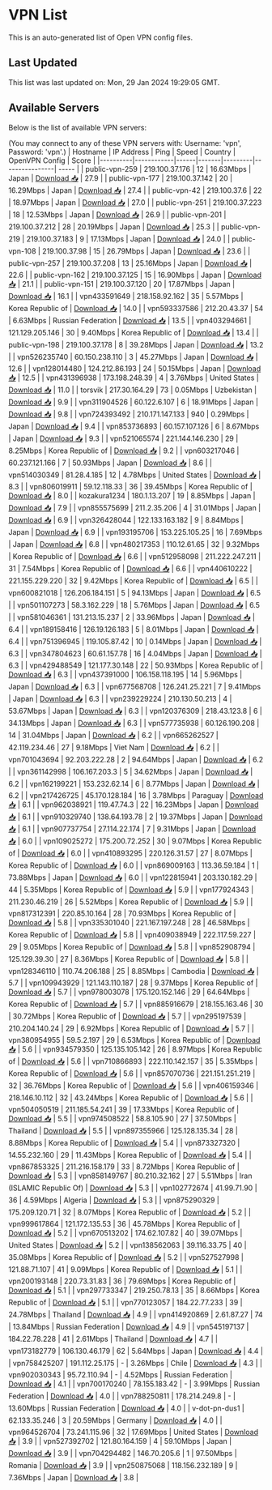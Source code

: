 # VPN List

This is an auto-generated list of Open VPN config files.

## Last Updated

This list was last updated on: Mon, 29 Jan 2024 19:29:05 GMT.

## Available Servers

Below is the list of available VPN servers:

(You may connect to any of these VPN servers with: Username: 'vpn', Password: 'vpn'.)
| Hostname | IP Address | Ping | Speed | Country | OpenVPN Config | Score |
|----------|------------|------|-------|---------|----------------| ----- |
| public-vpn-259 | 219.100.37.176 | 12 | 16.63Mbps | Japan | [Download 📥](./configs/server_0_JP.ovpn) | 27.9 |
| public-vpn-177 | 219.100.37.142 | 20 | 16.29Mbps | Japan | [Download 📥](./configs/server_1_JP.ovpn) | 27.4 |
| public-vpn-42 | 219.100.37.6 | 22 | 18.97Mbps | Japan | [Download 📥](./configs/server_2_JP.ovpn) | 27.0 |
| public-vpn-251 | 219.100.37.223 | 18 | 12.53Mbps | Japan | [Download 📥](./configs/server_3_JP.ovpn) | 26.9 |
| public-vpn-201 | 219.100.37.212 | 28 | 20.19Mbps | Japan | [Download 📥](./configs/server_4_JP.ovpn) | 25.3 |
| public-vpn-219 | 219.100.37.183 | 9 | 17.13Mbps | Japan | [Download 📥](./configs/server_5_JP.ovpn) | 24.0 |
| public-vpn-108 | 219.100.37.98 | 15 | 26.79Mbps | Japan | [Download 📥](./configs/server_6_JP.ovpn) | 23.6 |
| public-vpn-257 | 219.100.37.208 | 13 | 25.16Mbps | Japan | [Download 📥](./configs/server_7_JP.ovpn) | 22.6 |
| public-vpn-162 | 219.100.37.125 | 15 | 16.90Mbps | Japan | [Download 📥](./configs/server_8_JP.ovpn) | 21.1 |
| public-vpn-151 | 219.100.37.120 | 20 | 17.87Mbps | Japan | [Download 📥](./configs/server_9_JP.ovpn) | 16.1 |
| vpn433591649 | 218.158.92.162 | 35 | 5.57Mbps | Korea Republic of | [Download 📥](./configs/server_10_KR.ovpn) | 14.0 |
| vpn593337586 | 212.20.43.37 | 54 | 6.63Mbps | Russian Federation | [Download 📥](./configs/server_11_RU.ovpn) | 13.5 |
| vpn403294661 | 121.129.205.146 | 30 | 9.40Mbps | Korea Republic of | [Download 📥](./configs/server_12_KR.ovpn) | 13.4 |
| public-vpn-198 | 219.100.37.178 | 8 | 39.28Mbps | Japan | [Download 📥](./configs/server_13_JP.ovpn) | 13.2 |
| vpn526235740 | 60.150.238.110 | 3 | 45.27Mbps | Japan | [Download 📥](./configs/server_14_JP.ovpn) | 12.6 |
| vpn128014480 | 124.212.86.193 | 24 | 50.15Mbps | Japan | [Download 📥](./configs/server_15_JP.ovpn) | 12.5 |
| vpn431396938 | 173.198.248.39 | 4 | 3.76Mbps | United States | [Download 📥](./configs/server_16_US.ovpn) | 11.0 |
| torsvik | 217.30.164.29 | 73 | 0.05Mbps | Uzbekistan | [Download 📥](./configs/server_17_UZ.ovpn) | 9.9 |
| vpn311904526 | 60.122.6.107 | 6 | 18.91Mbps | Japan | [Download 📥](./configs/server_18_JP.ovpn) | 9.8 |
| vpn724393492 | 210.171.147.133 | 940 | 0.29Mbps | Japan | [Download 📥](./configs/server_19_JP.ovpn) | 9.4 |
| vpn853736893 | 60.157.107.126 | 6 | 8.67Mbps | Japan | [Download 📥](./configs/server_20_JP.ovpn) | 9.3 |
| vpn521065574 | 221.144.146.230 | 29 | 8.25Mbps | Korea Republic of | [Download 📥](./configs/server_21_KR.ovpn) | 9.2 |
| vpn603217046 | 60.237.121.166 | 7 | 50.93Mbps | Japan | [Download 📥](./configs/server_22_JP.ovpn) | 8.6 |
| vpn514030349 | 81.28.4.185 | 12 | 4.78Mbps | United States | [Download 📥](./configs/server_23_US.ovpn) | 8.3 |
| vpn806019911 | 59.12.118.33 | 36 | 39.45Mbps | Korea Republic of | [Download 📥](./configs/server_24_KR.ovpn) | 8.0 |
| kozakura1234 | 180.1.13.207 | 19 | 8.85Mbps | Japan | [Download 📥](./configs/server_25_JP.ovpn) | 7.9 |
| vpn855575699 | 211.2.35.206 | 4 | 31.01Mbps | Japan | [Download 📥](./configs/server_26_JP.ovpn) | 6.9 |
| vpn326428044 | 122.133.163.182 | 9 | 8.84Mbps | Japan | [Download 📥](./configs/server_27_JP.ovpn) | 6.9 |
| vpn193195706 | 153.225.105.25 | 16 | 7.69Mbps | Japan | [Download 📥](./configs/server_28_JP.ovpn) | 6.8 |
| vpn480217353 | 110.12.61.65 | 32 | 9.32Mbps | Korea Republic of | [Download 📥](./configs/server_29_KR.ovpn) | 6.6 |
| vpn512958098 | 211.222.247.211 | 31 | 7.54Mbps | Korea Republic of | [Download 📥](./configs/server_30_KR.ovpn) | 6.6 |
| vpn440610222 | 221.155.229.220 | 32 | 9.42Mbps | Korea Republic of | [Download 📥](./configs/server_31_KR.ovpn) | 6.5 |
| vpn600821018 | 126.206.184.151 | 5 | 94.13Mbps | Japan | [Download 📥](./configs/server_32_JP.ovpn) | 6.5 |
| vpn501107273 | 58.3.162.229 | 18 | 5.76Mbps | Japan | [Download 📥](./configs/server_33_JP.ovpn) | 6.5 |
| vpn581046361 | 131.213.15.237 | 2 | 33.96Mbps | Japan | [Download 📥](./configs/server_34_JP.ovpn) | 6.4 |
| vpn189158416 | 126.19.126.183 | 5 | 8.01Mbps | Japan | [Download 📥](./configs/server_35_JP.ovpn) | 6.4 |
| vpn751396945 | 119.105.87.42 | 10 | 0.14Mbps | Japan | [Download 📥](./configs/server_36_JP.ovpn) | 6.3 |
| vpn347804623 | 60.61.157.78 | 16 | 4.04Mbps | Japan | [Download 📥](./configs/server_37_JP.ovpn) | 6.3 |
| vpn429488549 | 121.177.30.148 | 22 | 50.93Mbps | Korea Republic of | [Download 📥](./configs/server_38_KR.ovpn) | 6.3 |
| vpn437391000 | 106.158.118.195 | 14 | 5.96Mbps | Japan | [Download 📥](./configs/server_39_JP.ovpn) | 6.3 |
| vpn677568708 | 126.241.25.221 | 7 | 9.41Mbps | Japan | [Download 📥](./configs/server_40_JP.ovpn) | 6.3 |
| vpn239229224 | 210.130.50.213 | 4 | 53.67Mbps | Japan | [Download 📥](./configs/server_41_JP.ovpn) | 6.3 |
| vpn120376309 | 218.43.123.8 | 6 | 34.13Mbps | Japan | [Download 📥](./configs/server_42_JP.ovpn) | 6.3 |
| vpn577735938 | 60.126.190.208 | 14 | 31.04Mbps | Japan | [Download 📥](./configs/server_43_JP.ovpn) | 6.2 |
| vpn665262527 | 42.119.234.46 | 27 | 9.18Mbps | Viet Nam | [Download 📥](./configs/server_44_VN.ovpn) | 6.2 |
| vpn701043694 | 92.203.222.28 | 2 | 94.64Mbps | Japan | [Download 📥](./configs/server_45_JP.ovpn) | 6.2 |
| vpn361142998 | 106.167.203.3 | 5 | 34.62Mbps | Japan | [Download 📥](./configs/server_46_JP.ovpn) | 6.2 |
| vpn162199221 | 153.232.62.14 | 6 | 8.77Mbps | Japan | [Download 📥](./configs/server_47_JP.ovpn) | 6.2 |
| vpn217426725 | 45.170.128.184 | 16 | 3.78Mbps | Paraguay | [Download 📥](./configs/server_48_PY.ovpn) | 6.1 |
| vpn962038921 | 119.47.74.3 | 22 | 16.23Mbps | Japan | [Download 📥](./configs/server_49_JP.ovpn) | 6.1 |
| vpn910329740 | 138.64.193.78 | 2 | 19.37Mbps | Japan | [Download 📥](./configs/server_50_JP.ovpn) | 6.1 |
| vpn907737754 | 27.114.22.174 | 7 | 9.31Mbps | Japan | [Download 📥](./configs/server_51_JP.ovpn) | 6.0 |
| vpn109025272 | 175.200.72.252 | 30 | 9.07Mbps | Korea Republic of | [Download 📥](./configs/server_52_KR.ovpn) | 6.0 |
| vpn410893295 | 220.126.31.57 | 27 | 8.07Mbps | Korea Republic of | [Download 📥](./configs/server_53_KR.ovpn) | 6.0 |
| vpn869009163 | 113.36.59.184 | 1 | 73.88Mbps | Japan | [Download 📥](./configs/server_54_JP.ovpn) | 6.0 |
| vpn122815941 | 203.130.182.29 | 44 | 5.35Mbps | Korea Republic of | [Download 📥](./configs/server_55_KR.ovpn) | 5.9 |
| vpn177924343 | 211.230.46.219 | 26 | 5.52Mbps | Korea Republic of | [Download 📥](./configs/server_56_KR.ovpn) | 5.9 |
| vpn817312391 | 220.85.10.164 | 28 | 70.93Mbps | Korea Republic of | [Download 📥](./configs/server_57_KR.ovpn) | 5.8 |
| vpn335301040 | 221.167.197.248 | 28 | 46.58Mbps | Korea Republic of | [Download 📥](./configs/server_58_KR.ovpn) | 5.8 |
| vpn409038949 | 222.117.59.227 | 29 | 9.05Mbps | Korea Republic of | [Download 📥](./configs/server_59_KR.ovpn) | 5.8 |
| vpn852908794 | 125.129.39.30 | 27 | 8.36Mbps | Korea Republic of | [Download 📥](./configs/server_60_KR.ovpn) | 5.8 |
| vpn128346110 | 110.74.206.188 | 25 | 8.85Mbps | Cambodia | [Download 📥](./configs/server_61_KH.ovpn) | 5.7 |
| vpn109943929 | 121.143.110.187 | 28 | 9.37Mbps | Korea Republic of | [Download 📥](./configs/server_62_KR.ovpn) | 5.7 |
| vpn978003078 | 175.120.152.146 | 29 | 64.64Mbps | Korea Republic of | [Download 📥](./configs/server_63_KR.ovpn) | 5.7 |
| vpn885916679 | 218.155.163.46 | 30 | 30.72Mbps | Korea Republic of | [Download 📥](./configs/server_64_KR.ovpn) | 5.7 |
| vpn295197539 | 210.204.140.24 | 29 | 6.92Mbps | Korea Republic of | [Download 📥](./configs/server_65_KR.ovpn) | 5.7 |
| vpn380954955 | 59.5.2.197 | 29 | 6.53Mbps | Korea Republic of | [Download 📥](./configs/server_66_KR.ovpn) | 5.6 |
| vpn934579350 | 125.135.105.142 | 26 | 8.97Mbps | Korea Republic of | [Download 📥](./configs/server_67_KR.ovpn) | 5.6 |
| vpn710866893 | 222.110.142.157 | 35 | 5.35Mbps | Korea Republic of | [Download 📥](./configs/server_68_KR.ovpn) | 5.6 |
| vpn857070736 | 221.151.251.219 | 32 | 36.76Mbps | Korea Republic of | [Download 📥](./configs/server_69_KR.ovpn) | 5.6 |
| vpn406159346 | 218.146.10.112 | 32 | 43.24Mbps | Korea Republic of | [Download 📥](./configs/server_70_KR.ovpn) | 5.6 |
| vpn504050519 | 211.185.54.241 | 39 | 17.33Mbps | Korea Republic of | [Download 📥](./configs/server_71_KR.ovpn) | 5.5 |
| vpn974508522 | 58.8.105.90 | 27 | 37.50Mbps | Thailand | [Download 📥](./configs/server_72_TH.ovpn) | 5.5 |
| vpn897355966 | 125.128.135.34 | 28 | 8.88Mbps | Korea Republic of | [Download 📥](./configs/server_73_KR.ovpn) | 5.4 |
| vpn873327320 | 14.55.232.160 | 29 | 11.43Mbps | Korea Republic of | [Download 📥](./configs/server_74_KR.ovpn) | 5.4 |
| vpn867853325 | 211.216.158.179 | 33 | 8.72Mbps | Korea Republic of | [Download 📥](./configs/server_75_KR.ovpn) | 5.3 |
| vpn858149767 | 80.210.32.162 | 27 | 5.51Mbps | Iran (ISLAMIC Republic Of) | [Download 📥](./configs/server_76_IR.ovpn) | 5.3 |
| vpn102772674 | 41.99.71.90 | 36 | 4.59Mbps | Algeria | [Download 📥](./configs/server_77_DZ.ovpn) | 5.3 |
| vpn875290329 | 175.209.120.71 | 32 | 8.07Mbps | Korea Republic of | [Download 📥](./configs/server_78_KR.ovpn) | 5.2 |
| vpn999617864 | 121.172.135.53 | 36 | 45.78Mbps | Korea Republic of | [Download 📥](./configs/server_79_KR.ovpn) | 5.2 |
| vpn670513202 | 174.62.107.82 | 40 | 39.07Mbps | United States | [Download 📥](./configs/server_80_US.ovpn) | 5.2 |
| vpn138562063 | 39.116.33.75 | 40 | 35.08Mbps | Korea Republic of | [Download 📥](./configs/server_81_KR.ovpn) | 5.2 |
| vpn527527998 | 121.88.71.107 | 41 | 9.09Mbps | Korea Republic of | [Download 📥](./configs/server_82_KR.ovpn) | 5.1 |
| vpn200193148 | 220.73.31.83 | 36 | 79.69Mbps | Korea Republic of | [Download 📥](./configs/server_83_KR.ovpn) | 5.1 |
| vpn297733347 | 219.250.78.13 | 35 | 8.66Mbps | Korea Republic of | [Download 📥](./configs/server_84_KR.ovpn) | 5.1 |
| vpn770123057 | 184.22.77.233 | 39 | 24.78Mbps | Thailand | [Download 📥](./configs/server_85_TH.ovpn) | 4.9 |
| vpn414920869 | 2.61.87.27 | 74 | 13.84Mbps | Russian Federation | [Download 📥](./configs/server_86_RU.ovpn) | 4.9 |
| vpn545197137 | 184.22.78.228 | 41 | 2.61Mbps | Thailand | [Download 📥](./configs/server_87_TH.ovpn) | 4.7 |
| vpn173182779 | 106.130.46.179 | 62 | 5.64Mbps | Japan | [Download 📥](./configs/server_88_JP.ovpn) | 4.4 |
| vpn758425207 | 191.112.25.175 | - | 3.26Mbps | Chile | [Download 📥](./configs/server_89_CL.ovpn) | 4.3 |
| vpn902030343 | 95.72.110.94 | - | 4.52Mbps | Russian Federation | [Download 📥](./configs/server_90_RU.ovpn) | 4.1 |
| vpn700170240 | 78.155.183.42 | - | 3.99Mbps | Russian Federation | [Download 📥](./configs/server_91_RU.ovpn) | 4.0 |
| vpn788250811 | 178.214.249.8 | - | 13.60Mbps | Russian Federation | [Download 📥](./configs/server_92_RU.ovpn) | 4.0 |
| v-dot-pn-dus1 | 62.133.35.246 | 3 | 20.59Mbps | Germany | [Download 📥](./configs/server_93_DE.ovpn) | 4.0 |
| vpn964526704 | 73.241.115.96 | 32 | 17.69Mbps | United States | [Download 📥](./configs/server_94_US.ovpn) | 3.9 |
| vpn527392702 | 121.80.164.159 | 4 | 59.10Mbps | Japan | [Download 📥](./configs/server_95_JP.ovpn) | 3.9 |
| vpn704294482 | 146.70.205.6 | 1 | 97.50Mbps | Romania | [Download 📥](./configs/server_96_RO.ovpn) | 3.9 |
| vpn250875068 | 118.156.232.189 | 9 | 7.36Mbps | Japan | [Download 📥](./configs/server_97_JP.ovpn) | 3.8 |
